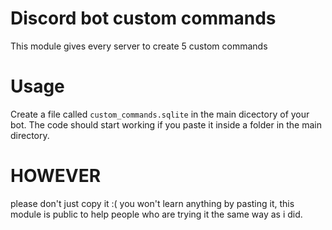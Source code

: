 # Discord bot custom commands
This module gives every server to create 5 custom commands



# Usage

Create a file called `custom_commands.sqlite` in the main dicectory of your bot.
The code should start working if you paste it inside a folder in the main directory.

# HOWEVER
please don't just copy it :( you won't learn anything by pasting it, this module is public to help people who are trying it the same way as i did.
